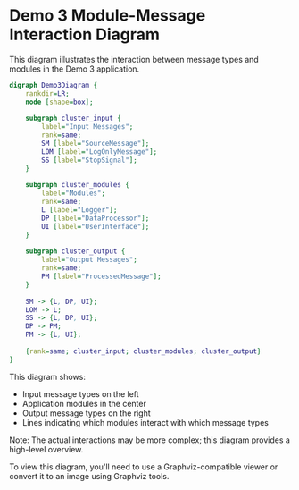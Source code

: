 # Demo 3 Module-Message Interaction Diagram

This diagram illustrates the interaction between message types and modules in the Demo 3 application.

```dot
digraph Demo3Diagram {
    rankdir=LR;
    node [shape=box];
    
    subgraph cluster_input {
        label="Input Messages";
        rank=same;
        SM [label="SourceMessage"];
        LOM [label="LogOnlyMessage"];
        SS [label="StopSignal"];
    }
    
    subgraph cluster_modules {
        label="Modules";
        rank=same;
        L [label="Logger"];
        DP [label="DataProcessor"];
        UI [label="UserInterface"];
    }
    
    subgraph cluster_output {
        label="Output Messages";
        rank=same;
        PM [label="ProcessedMessage"];
    }
    
    SM -> {L, DP, UI};
    LOM -> L;
    SS -> {L, DP, UI};
    DP -> PM;
    PM -> {L, UI};
    
    {rank=same; cluster_input; cluster_modules; cluster_output}
}
```

This diagram shows:
- Input message types on the left
- Application modules in the center
- Output message types on the right
- Lines indicating which modules interact with which message types

Note: The actual interactions may be more complex; this diagram provides a high-level overview.

To view this diagram, you'll need to use a Graphviz-compatible viewer or convert it to an image using Graphviz tools.
